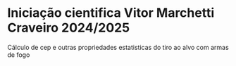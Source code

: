 # Iniciação cientifica Vitor Marchetti Craveiro 2024/2025
 Cálculo de cep e outras propriedades estatisticas do tiro ao alvo com armas de fogo
